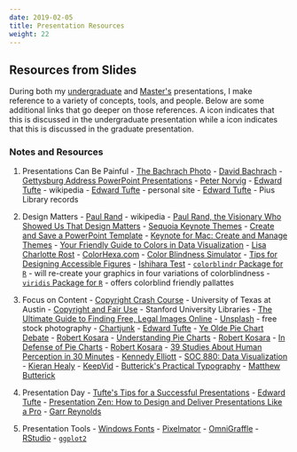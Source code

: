 ```yaml
---
date: 2019-02-05
title: Presentation Resources
weight: 22
---
```


## Resources from Slides
During both my [undergraduate](/presentingData/undergrad) and [Master's](/presentingData/graduate) presentations, I make reference to a variety of concepts, tools, and people. Below are some additional links that go deeper on those references. A <i class="fas fa-comment-alt"></i> icon indicates that this is discussed in the undergraduate presentation while a <i class="far fa-comment-alt"></i> icon indicates that this is discussed in the graduate presentation.

### Notes and Resources
  1. Presentations Can Be Painful
    - [The Bachrach Photo](https://commons.wikimedia.org/wiki/File:Crowd_of_citizens,_soldiers,_and_etc._with_Lincoln_at_Gettysburg._-_NARA_-_529085.jpg) - [David Bachrach](https://en.wikipedia.org/wiki/David_Bachrach) <i class="fas fa-comment-alt"></i> <i class="far fa-comment-alt"></i>
    - [Gettysburg Address PowerPoint Presentations](http://norvig.com/Gettysburg/) - [Peter Norvig](http://www.norvig.com) <i class="fas fa-comment-alt"></i> <i class="far fa-comment-alt"></i>
    - [Edward Tufte](https://en.wikipedia.org/wiki/Edward_Tufte) - wikipedia <i class="fas fa-comment-alt"></i> <i class="far fa-comment-alt"></i>
    - [Edward Tufte](https://www.edwardtufte.com/tufte/) - personal site <i class="far fa-comment-alt"></i>
    - [Edward Tufte](http://libcat.slu.edu/search~S5/a?Tufte%2C+Edward+R.%2C+1942-&search_code=a) - Pius Library records <i class="far fa-comment-alt"></i>

  2. Design Matters
    - [Paul Rand](https://en.wikipedia.org/wiki/Paul_Rand) - wikipedia <i class="far fa-comment-alt"></i>
    - [Paul Rand, the Visionary Who Showed Us That Design Matters](https://www.wired.com/2015/04/paul-rand-visionary-showed-us-design-matters/) <i class="fas fa-comment-alt"></i> <i class="far fa-comment-alt"></i>
    - [Sequoia Keynote Themes](https://github.com/chris-prener/sequoia_templates) <i class="far fa-comment-alt"></i>
    - [Create and Save a PowerPoint Template](https://support.office.com/en-us/article/Create-and-save-a-PowerPoint-template-ee4429ad-2a74-4100-82f7-50f8169c8aca) <i class="far fa-comment-alt"></i>
    - [Keynote for Mac: Create and Manage Themes](https://support.apple.com/kb/PH16967?locale=en_US) <i class="far fa-comment-alt"></i>
    - [Your Friendly Guide to Colors in Data Visualization](https://lisacharlotterost.github.io/2016/04/22/Colors-for-DataVis/) - [Lisa Charlotte Rost](https://lisacharlotterost.github.io) <i class="far fa-comment-alt"></i>
    - [ColorHexa.com](http://www.colorhexa.com) <i class="fas fa-comment-alt"></i> <i class="far fa-comment-alt"></i>
    - [Color Blindness Simulator](http://www.color-blindness.com/coblis-color-blindness-simulator/) <i class="fas fa-comment-alt"></i> <i class="far fa-comment-alt"></i>
    - [Tips for Designing Accessible Figures](http://www.somersault1824.com/tips-for-designing-scientific-figures-for-color-blind-readers/) <i class="far fa-comment-alt"></i>
    - [Ishihara Test](https://en.wikipedia.org/wiki/Ishihara_test) <i class="far fa-comment-alt"></i>
    - [`colorblindr` Package for `R`](https://github.com/clauswilke/colorblindr) - will re-create your graphics in four variations of colorblindness <i class="far fa-comment-alt"></i>
    - [`viridis` Package for `R`](https://cran.r-project.org/web/packages/viridis/vignettes/intro-to-viridis.html) - offers colorblind friendly pallattes <i class="far fa-comment-alt"></i>
  
  3. Focus on Content
    - [Copyright Crash Course](http://guides.lib.utexas.edu/copyright) - University of Texas at Austin <i class="fas fa-comment-alt"></i> <i class="far fa-comment-alt"></i>
    - [Copyright and Fair Use](https://fairuse.stanford.edu) - Stanford University Libraries <i class="fas fa-comment-alt"></i> <i class="far fa-comment-alt"></i>
    - [The Ultimate Guide to Finding Free, Legal Images Online](http://www.macworld.com/article/2899637/the-ultimate-guide-to-finding-free-legal-images-online.html) <i class="fas fa-comment-alt"></i> <i class="far fa-comment-alt"></i>
    - [Unsplash](https://unsplash.com) - free stock photography <i class="fas fa-comment-alt"></i> <i class="far fa-comment-alt"></i>
    - [Chartjunk](http://www.edwardtufte.com/bboard/q-and-a-fetch-msg?msg_id=00040Z) - [Edward Tufte](https://www.edwardtufte.com/tufte/)<i class="fas fa-comment-alt"></i> <i class="far fa-comment-alt"></i>
    - [Ye Olde Pie Chart Debate](https://eagereyes.org/blog/2015/ye-olde-pie-chart-debate) - [Robert Kosara](https://eagereyes.org) <i class="far fa-comment-alt"></i>
    - [Understanding Pie Charts](https://eagereyes.org/techniques/pie-charts) - [Robert Kosara](https://eagereyes.org) <i class="far fa-comment-alt"></i>
    - [In Defense of Pie Charts](https://eagereyes.org/criticism/in-defense-of-pie-charts) - [Robert Kosara](https://eagereyes.org) <i class="far fa-comment-alt"></i>
    - [39 Studies About Human Perception in 30 Minutes](https://medium.com/@kennelliott/39-studies-about-human-perception-in-30-minutes-4728f9e31a73#.664tzrmuf) - [Kennedy Elliott](https://twitter.com/kennelliott) <i class="far fa-comment-alt"></i>
    - [SOC 880: Data Visualization](http://vissoc.co/index.html) - [Kieran Healy](https://kieranhealy.org) <i class="far fa-comment-alt"></i>
    - [KeepVid](http://keepvid.com) <i class="far fa-comment-alt"></i>
    - [Butterick's Practical Typography](http://practicaltypography.com) - [Matthew Butterick](http://typographyforlawyers.com/about.html) <i class="far fa-comment-alt"></i>
  
  4. Presentation Day
    - [Tufte's Tips for a Successful Presentations](https://www.edwardtufte.com/tufte/advocate_flatland2) - [Edward Tufte](https://www.edwardtufte.com/tufte/) <i class="fas fa-comment-alt"></i> <i class="far fa-comment-alt"></i>
    - [Presentation Zen: How to Design and Deliver Presentations Like a Pro](http://www.garrreynolds.com/Presentation/pdf/presentation_tips.pdf) - [Garr Reynolds](http://www.garrreynolds.com) <i class="fas fa-comment-alt"></i> <i class="far fa-comment-alt"></i>
  
  5. Presentation Tools
    - [Windows Fonts](https://docs.microsoft.com/en-us/typography/fonts/windows_10_font_list) <i class="fas fa-comment-alt"></i>
    - [Pixelmator](http://www.pixelmator.com/mac/) <i class="far fa-comment-alt"></i>
    - [OmniGraffle](https://www.omnigroup.com/omnigraffle) <i class="far fa-comment-alt"></i>
    - [RStudio](https://www.rstudio.com) <i class="far fa-comment-alt"></i>
    - [`ggplot2`](http://ggplot2.org) <i class="far fa-comment-alt"></i>
    